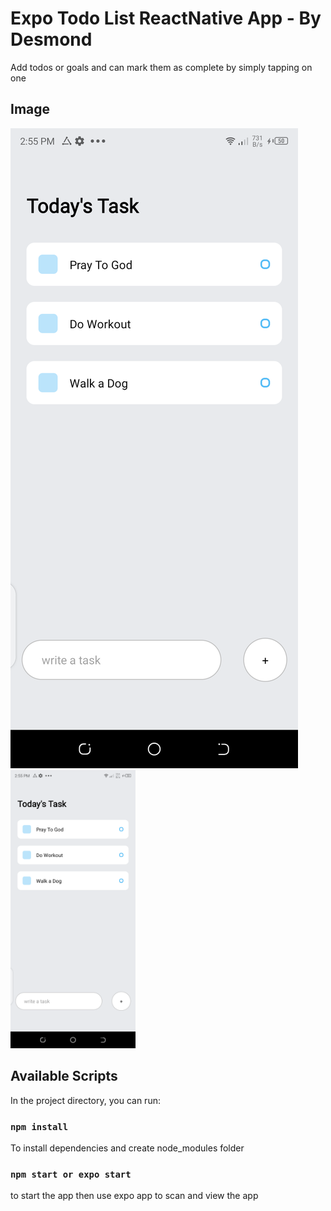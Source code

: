 # Expo Todo List ReactNative App - By Desmond

Add todos or goals and can mark them as complete by simply tapping on one

## Image

![](assets/appAssets/1.png)
<img src="assets/appAssets/1.png" width="200" />

## Available Scripts

In the project directory, you can run:

### `npm install`

To install dependencies and create node_modules folder

### `npm start or expo start`

to start the app
then use expo app to scan and view the app
